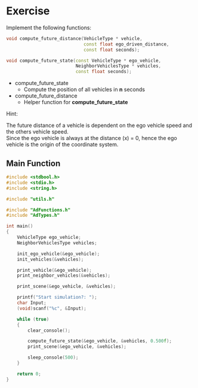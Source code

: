 # Exercise

Implement the following functions:

```cpp
void compute_future_distance(VehicleType * vehicle,
                             const float ego_driven_distance,
                             const float seconds);

void compute_future_state(const VehicleType * ego_vehicle,
                          NeighborVehiclesType * vehicles,
                          const float seconds);
```

- compute_future_state
  - Compute the position of all vehicles in **n** seconds
- compute_future_distance
  - Helper function for **compute_future_state**

Hint:

The future distance of a vehicle is dependent on the ego vehicle speed and the others vehicle speed.  
Since the ego vehicle is always at the distance (x) = 0, hence the ego vehicle is the origin of the coordinate system.

## Main Function

```cpp
#include <stdbool.h>
#include <stdio.h>
#include <string.h>

#include "utils.h"

#include "AdFunctions.h"
#include "AdTypes.h"

int main()
{
    VehicleType ego_vehicle;
    NeighborVehiclesType vehicles;

    init_ego_vehicle(&ego_vehicle);
    init_vehicles(&vehicles);

    print_vehicle(&ego_vehicle);
    print_neighbor_vehicles(&vehicles);

    print_scene(&ego_vehicle, &vehicles);

    printf("Start simulation?: ");
    char Input;
    (void)scanf("%c", &Input);

    while (true)
    {
        clear_console();

        compute_future_state(&ego_vehicle, &vehicles, 0.500f);
        print_scene(&ego_vehicle, &vehicles);

        sleep_console(500);
    }

    return 0;
}
```
